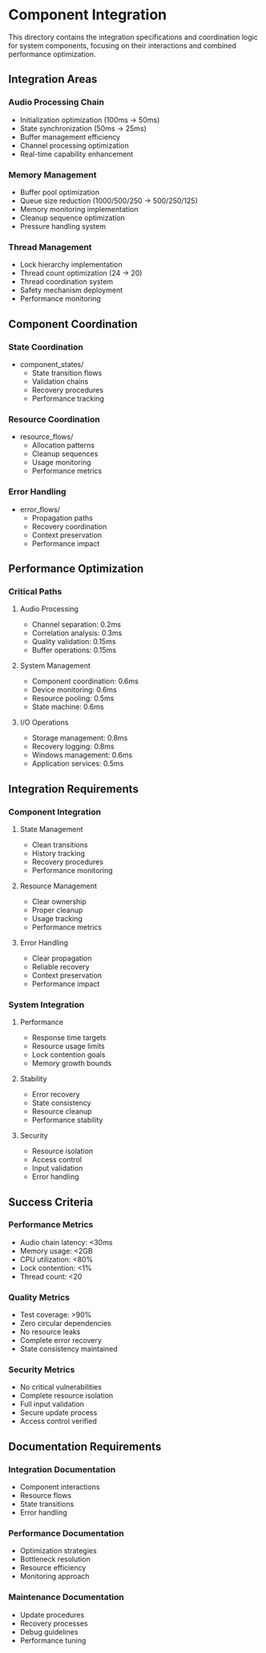 # Component Integration

This directory contains the integration specifications and coordination logic for system components, focusing on their interactions and combined performance optimization.

## Integration Areas

### Audio Processing Chain
- Initialization optimization (100ms → 50ms)
- State synchronization (50ms → 25ms)
- Buffer management efficiency
- Channel processing optimization
- Real-time capability enhancement

### Memory Management
- Buffer pool optimization
- Queue size reduction (1000/500/250 → 500/250/125)
- Memory monitoring implementation
- Cleanup sequence optimization
- Pressure handling system

### Thread Management
- Lock hierarchy implementation
- Thread count optimization (24 → 20)
- Thread coordination system
- Safety mechanism deployment
- Performance monitoring

## Component Coordination

### State Coordination
- component_states/
  - State transition flows
  - Validation chains
  - Recovery procedures
  - Performance tracking

### Resource Coordination
- resource_flows/
  - Allocation patterns
  - Cleanup sequences
  - Usage monitoring
  - Performance metrics

### Error Handling
- error_flows/
  - Propagation paths
  - Recovery coordination
  - Context preservation
  - Performance impact

## Performance Optimization

### Critical Paths
1. Audio Processing
   - Channel separation: 0.2ms
   - Correlation analysis: 0.3ms
   - Quality validation: 0.15ms
   - Buffer operations: 0.15ms

2. System Management
   - Component coordination: 0.6ms
   - Device monitoring: 0.6ms
   - Resource pooling: 0.5ms
   - State machine: 0.6ms

3. I/O Operations
   - Storage management: 0.8ms
   - Recovery logging: 0.8ms
   - Windows management: 0.6ms
   - Application services: 0.5ms

## Integration Requirements

### Component Integration
1. State Management
   - Clean transitions
   - History tracking
   - Recovery procedures
   - Performance monitoring

2. Resource Management
   - Clear ownership
   - Proper cleanup
   - Usage tracking
   - Performance metrics

3. Error Handling
   - Clear propagation
   - Reliable recovery
   - Context preservation
   - Performance impact

### System Integration
1. Performance
   - Response time targets
   - Resource usage limits
   - Lock contention goals
   - Memory growth bounds

2. Stability
   - Error recovery
   - State consistency
   - Resource cleanup
   - Performance stability

3. Security
   - Resource isolation
   - Access control
   - Input validation
   - Error handling

## Success Criteria

### Performance Metrics
- Audio chain latency: <30ms
- Memory usage: <2GB
- CPU utilization: <80%
- Lock contention: <1%
- Thread count: <20

### Quality Metrics
- Test coverage: >90%
- Zero circular dependencies
- No resource leaks
- Complete error recovery
- State consistency maintained

### Security Metrics
- No critical vulnerabilities
- Complete resource isolation
- Full input validation
- Secure update process
- Access control verified

## Documentation Requirements

### Integration Documentation
- Component interactions
- Resource flows
- State transitions
- Error handling

### Performance Documentation
- Optimization strategies
- Bottleneck resolution
- Resource efficiency
- Monitoring approach

### Maintenance Documentation
- Update procedures
- Recovery processes
- Debug guidelines
- Performance tuning
